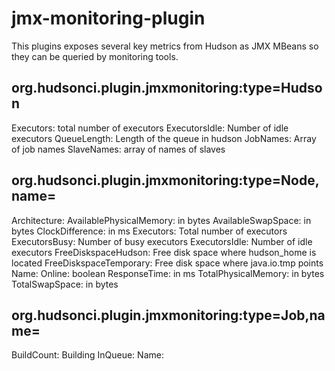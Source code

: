 jmx-monitoring-plugin
=====================

This plugins exposes several key metrics from Hudson as JMX MBeans so they 
can be queried by monitoring tools.

org.hudsonci.plugin.jmxmonitoring:type=Hudson
----------------------------------------
Executors: total number of executors 
ExecutorsIdle: Number of idle executors
QueueLength: Length of the queue in hudson
JobNames: Array of job names
SlaveNames: array of names of slaves


org.hudsonci.plugin.jmxmonitoring:type=Node,name=<Node Name>
-----------------------------------------------------
Architecture: 
AvailablePhysicalMemory: in bytes
AvailableSwapSpace: in bytes
ClockDifference: in ms
Executors: Total number of executors
ExecutorsBusy: Number of busy executors
ExecutorsIdle: Number of idle executors
FreeDiskspaceHudson: Free disk space where hudson_home is located
FreeDiskspaceTemporary: Free disk space where java.io.tmp points
Name: 
Online: boolean
ResponseTime: in ms
TotalPhysicalMemory: in bytes 
TotalSwapSpace: in bytes


org.hudsonci.plugin.jmxmonitoring:type=Job,name=<Job Name>
-----------------------------------------------------
BuildCount:
Building
InQueue:
Name:
